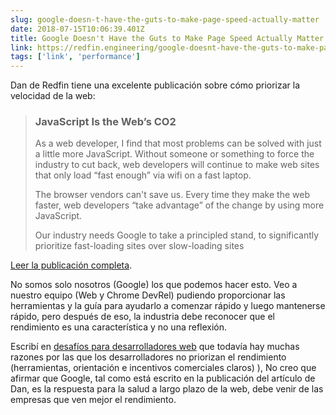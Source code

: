 ```yaml
---
slug: google-doesn-t-have-the-guts-to-make-page-speed-actually-matter
date: 2018-07-15T10:06:39.401Z
title: Google Doesn't Have the Guts to Make Page Speed Actually Matter
link: https://redfin.engineering/google-doesnt-have-the-guts-to-make-page-speed-actually-matter-ab2a1a8fe496
tags: ['link', 'performance']
---
```

Dan de Redfin tiene una excelente publicación sobre cómo priorizar la velocidad de la web:

> ### JavaScript Is the Web&#x2019;s CO2
> 
> As a web developer, I find that most problems can be solved with just a little more JavaScript. Without someone or something to force the industry to cut back, web developers will continue to make web sites that only load &#x201c;fast enough&#x201d; via wifi on a fast laptop.
> 
> The browser vendors can't save us. Every time they make the web faster, web developers &#x201c;take advantage&#x201d; of the change by using more JavaScript.
> 
> Our industry needs Google to take a principled stand, to significantly prioritize fast-loading sites over slow-loading sites


[Leer la publicación completa](https://redfin.engineering/google-doesnt-have-the-guts-to-make-page-speed-actually-matter-ab2a1a8fe496).

No somos solo nosotros (Google) los que podemos hacer esto. Veo a nuestro equipo (Web y Chrome DevRel) pudiendo proporcionar las herramientas y la guía para ayudarlo a comenzar rápido y luego mantenerse rápido, pero después de eso, la industria debe reconocer que el rendimiento es una característica y no una reflexión.

Escribí en [desafíos para desarrolladores web](https://paul.kinlan.me/challenges-for-web-developers/) que todavía hay muchas razones por las que los desarrolladores no priorizan el rendimiento (herramientas, orientación e incentivos comerciales claros) ), No creo que afirmar que Google, tal como está escrito en la publicación del artículo de Dan, es la respuesta para la salud a largo plazo de la web, debe venir de las empresas que ven mejor el rendimiento.
